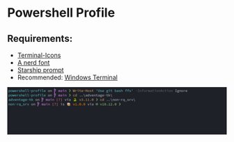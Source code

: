 # Powershell Profile
## Requirements:
- [Terminal-Icons](https://github.com/devblackops/Terminal-Icons)
- [A nerd font](https://github.com/ryanoasis/nerd-fonts)
- [Starship prompt](https://starship.rs)
- Recommended: [Windows Terminal](https://github.com/microsoft/terminal)

![sample](./sample.png)

